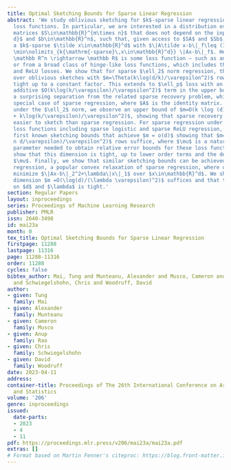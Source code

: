 ```yaml
---
title: Optimal Sketching Bounds for Sparse Linear Regression
abstract: 'We study oblivious sketching for $k$-sparse linear regression under various
  loss functions. In particular, we are interested in a distribution over sketching
  matrices $S\in\mathbb{R}^{m\times n}$ that does not depend on the inputs $A\in\mathbb{R}^{n\times
  d}$ and $b\in\mathbb{R}^n$, such that, given access to $SA$ and $Sb$, we can recover
  a $k$-sparse $\tilde x\in\mathbb{R}^d$ with $\|A\tilde x-b\|_f\leq (1+\varepsilon)
  \min\nolimits_{k{\mathrm{-sparse}\,x\in\mathbb{R}^d}} \|Ax-b\|_f$. Here $\|\cdot\|_f:
  \mathbb R^n \rightarrow \mathbb R$ is some loss function – such as an $\ell_p$ norm,
  or from a broad class of hinge-like loss functions, which includes the logistic
  and ReLU losses. We show that for sparse $\ell_2$ norm regression, there is a distribution
  over oblivious sketches with $m=\Theta(k\log(d/k)/\varepsilon^2)$ rows, which is
  tight up to a constant factor. This extends to $\ell_p$ loss with an additional
  additive $O(k\log(k/\varepsilon)/\varepsilon^2)$ term in the upper bound. This establishes
  a surprising separation from the related sparse recovery problem, which is an important
  special case of sparse regression, where $A$ is the identity matrix. For this problem,
  under the $\ell_2$ norm, we observe an upper bound of $m=O(k \log (d)/\varepsilon
  + k\log(k/\varepsilon)/\varepsilon^2)$, showing that sparse recovery is strictly
  easier to sketch than sparse regression. For sparse regression under hinge-like
  loss functions including sparse logistic and sparse ReLU regression, we give the
  first known sketching bounds that achieve $m = o(d)$ showing that $m=O(\mu^2 k\log(\mu
  n d/\varepsilon)/\varepsilon^2)$ rows suffice, where $\mu$ is a natural complexity
  parameter needed to obtain relative error bounds for these loss functions. We again
  show that this dimension is tight, up to lower order terms and the dependence on
  $\mu$. Finally, we show that similar sketching bounds can be achieved for LASSO
  regression, a popular convex relaxation of sparse regression, where one aims to
  minimize $\|Ax-b\|_2^2+\lambda\|x\|_1$ over $x\in\mathbb{R}^d$. We show that sketching
  dimension $m =O(\log(d)/(\lambda \varepsilon)^2)$ suffices and that the dependence
  on $d$ and $\lambda$ is tight.'
section: Regular Papers
layout: inproceedings
series: Proceedings of Machine Learning Research
publisher: PMLR
issn: 2640-3498
id: mai23a
month: 0
tex_title: Optimal Sketching Bounds for Sparse Linear Regression
firstpage: 11288
lastpage: 11316
page: 11288-11316
order: 11288
cycles: false
bibtex_author: Mai, Tung and Munteanu, Alexander and Musco, Cameron and Rao, Anup
  and Schwiegelshohn, Chris and Woodruff, David
author:
- given: Tung
  family: Mai
- given: Alexander
  family: Munteanu
- given: Cameron
  family: Musco
- given: Anup
  family: Rao
- given: Chris
  family: Schwiegelshohn
- given: David
  family: Woodruff
date: 2023-04-11
address:
container-title: Proceedings of The 26th International Conference on Artificial Intelligence
  and Statistics
volume: '206'
genre: inproceedings
issued:
  date-parts:
  - 2023
  - 4
  - 11
pdf: https://proceedings.mlr.press/v206/mai23a/mai23a.pdf
extras: []
# Format based on Martin Fenner's citeproc: https://blog.front-matter.io/posts/citeproc-yaml-for-bibliographies/
---
```

